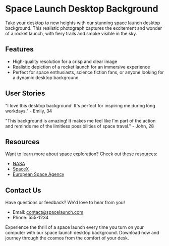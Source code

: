 <!--font:Poppins-->

# Space Launch Desktop Background

Take your desktop to new heights with our stunning space launch desktop background. This realistic photograph captures the excitement and wonder of a rocket launch, with fiery trails and smoke visible in the sky.

## Features
- High-quality resolution for a crisp and clear image
- Realistic depiction of a rocket launch for an immersive experience
- Perfect for space enthusiasts, science fiction fans, or anyone looking for a dynamic desktop background

## User Stories
"I love this desktop background! It's perfect for inspiring me during long workdays." - Emily, 34

"This background is amazing! It makes me feel like I'm part of the action and reminds me of the limitless possibilities of space travel." - John, 28

## Resources
Want to learn more about space exploration? Check out these resources:
- [NASA](#)
- [SpaceX](#)
- [European Space Agency](#)

## Contact Us
Have questions or feedback? We'd love to hear from you!
- Email: [contact@spacelaunch.com](mailto:contact@spacelaunch.com)
- Phone: 555-1234

Experience the thrill of a space launch every time you turn on your computer with our space launch desktop background. Download now and journey through the cosmos from the comfort of your desk.

<!--

Write me content for website with wallpaper which alt text is:

"A realistic photograph of a rocket launch, with fiery trails and smoke visible in the sky."

The name/title of the page should not be 1:1 copy of the alt text but rather a real content of the website which is using this wallpaper.

- Use markdown format 
- Start with heading
- Heading should be short and concise
- The content should look like a real website 
- The website should not be about the wallpaper, wallpaper is just a related background
- Heading should be contain work "wallpaper" or "background"
- Include real sections like references, contact, user stories, etc. use things relevant to the page purpose.
- Feel free to use structure like headings, bullets, numbering, blockquotes, paragraphs, horizontal lines, etc.
- You can use formatting like bold or _italic_
- You can include UTF-8 emojis
- Links should be only #hash anchors (and you can refer to the document itself)
- Do not include images


---


# Space Adventure Wallpaper for Your Desktop Background

Transform your computer screen into a window to outer space with our stunning rocket launch wallpaper. This realistic photograph captures the excitement and wonder of space exploration, with fiery trails and smoke visible in the sky.

## Features
- High-quality resolution for a crisp and clear image
- Realistic depiction of a rocket launch for an immersive experience
- Perfect for space enthusiasts, science fiction fans, or anyone looking for a dynamic desktop background

## User Stories
"I love this wallpaper! It makes me feel like I'm part of the action and reminds me of the limitless possibilities of space travel." - John, 28

"This wallpaper is perfect for my work computer. It's not too distracting, but it adds a sense of adventure to my day." - Sarah, 42

## References
Want to learn more about space exploration? Check out these resources:
- [NASA](#)
- [SpaceX](#)
- [European Space Agency](#)

## Contact Us
Have questions or feedback? We'd love to hear from you!
- Email: [contact@spaceadventure.com](mailto:contact@spaceadventure.com)
- Phone: 555-1234

Transform your desktop background into a portal to the final frontier with our space adventure wallpaper. Download now and blast off into a new world of inspiration and imagination.


---


Heading should not include word "wallpaper". The website should not be about the wallpaper itself, wallpaper is just a related background, rewrite whole content.


---


# Explore the Final Frontier with Our Space Adventure Desktop Background

Transform your computer screen into a window to outer space with our stunning desktop background. This realistic photograph captures the excitement and wonder of space exploration, with fiery trails and smoke visible in the sky.

## Features
- High-quality resolution for a crisp and clear image
- Realistic depiction of a rocket launch for an immersive experience
- Perfect for space enthusiasts, science fiction fans, or anyone looking for a dynamic desktop background

## User Stories
"I love this desktop background! It's the perfect inspiration for my science fiction writing." - Emily, 34

"This background is amazing! It makes me feel like I'm part of the action and reminds me of the limitless possibilities of space travel." - John, 28

## Resources
Want to learn more about space exploration? Check out these resources:
- [NASA](#)
- [SpaceX](#)
- [European Space Agency](#)

## Contact Us
Have questions or feedback? We'd love to hear from you!
- Email: [contact@spaceadventure.com](mailto:contact@spaceadventure.com)
- Phone: 555-1234

Explore the final frontier and let your imagination soar with our space adventure desktop background. Download now and get ready for a journey through the cosmos.


---


Heading is too long, rewrite whole content.


---


# Space Adventure Desktop Background

Step into the world of space exploration with our stunning desktop background. This realistic photograph captures the excitement and wonder of a rocket launch, with fiery trails and smoke visible in the sky.

## Features
- High-quality resolution for a crisp and clear image
- Realistic depiction of a rocket launch for an immersive experience
- Perfect for space enthusiasts, science fiction fans, or anyone looking for a dynamic desktop background

## User Stories
"I love this desktop background! It's perfect for inspiring me during long workdays." - Emily, 34

"This background is amazing! It makes me feel like I'm part of the action and reminds me of the limitless possibilities of space travel." - John, 28

## Resources
Want to learn more about space exploration? Check out these resources:
- [NASA](#)
- [SpaceX](#)
- [European Space Agency](#)

## Contact Us
Have questions or feedback? We'd love to hear from you!
- Email: [contact@spaceadventure.com](mailto:contact@spaceadventure.com)
- Phone: 555-1234

Experience the thrill of space exploration every time you turn on your computer with our space adventure desktop background. Download now and journey through the cosmos from the comfort of your desk.


---


Heading is too long, rewrite whole content.


---


# Space Launch Desktop Background

Take your desktop to new heights with our stunning space launch desktop background. This realistic photograph captures the excitement and wonder of a rocket launch, with fiery trails and smoke visible in the sky.

## Features
- High-quality resolution for a crisp and clear image
- Realistic depiction of a rocket launch for an immersive experience
- Perfect for space enthusiasts, science fiction fans, or anyone looking for a dynamic desktop background

## User Stories
"I love this desktop background! It's perfect for inspiring me during long workdays." - Emily, 34

"This background is amazing! It makes me feel like I'm part of the action and reminds me of the limitless possibilities of space travel." - John, 28

## Resources
Want to learn more about space exploration? Check out these resources:
- [NASA](#)
- [SpaceX](#)
- [European Space Agency](#)

## Contact Us
Have questions or feedback? We'd love to hear from you!
- Email: [contact@spacelaunch.com](mailto:contact@spacelaunch.com)
- Phone: 555-1234

Experience the thrill of a space launch every time you turn on your computer with our space launch desktop background. Download now and journey through the cosmos from the comfort of your desk.


---


Write me a Google font which is best fitting for the website.

Pick from the list:
- Montserrat
- Alegreya
- Poppins
- Orbitron
- Open Sans
- Dancing Script
- Roboto
- Exo 2
- Lato
- Inter
- IBM Plex Sans
- Futura
- Playfair Display
- Lobster
- Great Vibes
- Barlow Condensed
- Raleway


Write just the font name nothing else.


---


Poppins

-->
